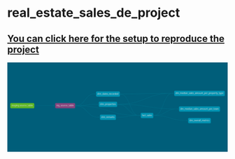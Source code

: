 # real_estate_sales_de_project

## [You can click here for the setup to reproduce the project](https://github.com/ranzbrendan/real_estate_sales_de_project/blob/main/setup.md)

![dbt lineage](images/dbt-dag.png)
